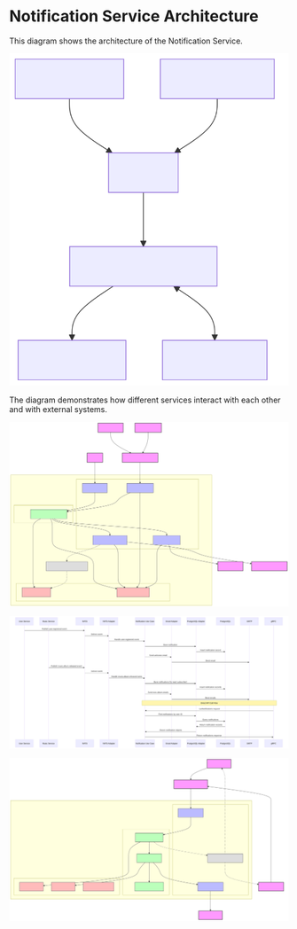 # Notification Service Architecture

This diagram shows the architecture of the Notification Service.

![Notification Service Architecture](./xdiagrams/diagram.svg)

The diagram demonstrates how different services interact with each other and with external systems.

![Notification Service Architecture](./xdiagrams/diagram1.svg)

![Notification Service Architecture](./xdiagrams/diagram2.svg)

![Notification Service Architecture](./xdiagrams/diagram3.svg)